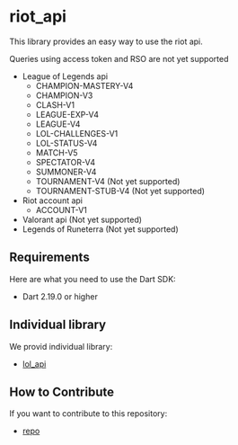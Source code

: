 # riot_api

This library provides an easy way to use the riot api.

Queries using access token and RSO are not yet supported

- League of Legends api
    - CHAMPION-MASTERY-V4
    - CHAMPION-V3
    - CLASH-V1
    - LEAGUE-EXP-V4
    - LEAGUE-V4
    - LOL-CHALLENGES-V1
    - LOL-STATUS-V4
    - MATCH-V5
    - SPECTATOR-V4
    - SUMMONER-V4
    - TOURNAMENT-V4 (Not yet supported)
    - TOURNAMENT-STUB-V4 (Not yet supported)
- Riot account api
    - ACCOUNT-V1
- Valorant api (Not yet supported)
- Legends of Runeterra (Not yet supported)

## Requirements

Here are what you need to use the Dart SDK:

- Dart 2.19.0 or higher

## Individual library

We provid individual library:

- [lol_api](https://developers.kakao.com/docs/latest/getting-started/sdk-flutter)

## How to Contribute

If you want to contribute to this repository:

- [repo](https://github.com/Coaspe/riot_api)